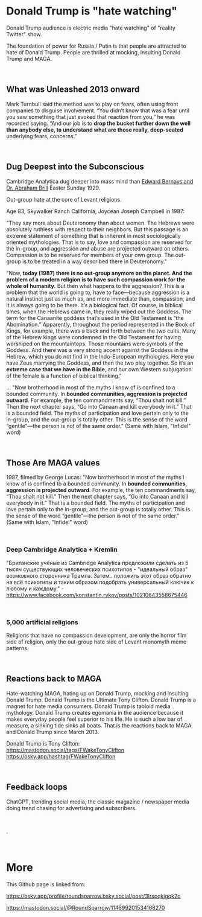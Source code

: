 # Donald Trump is "hate watching"

Donald Trump audience is electric media "hate watching" of "reality Twitter" show.

The foundation of power for Russia / Putin is that people are attracted to hate of Donald Trump. People are thrilled at mocking, insulting Donald Trump and MAGA.

&nbsp;

## What was Unleashed 2013 onward

Mark Turnbull said the method was to play on fears, often using front companies to disguise involvement. “You didn’t know that was a fear until you saw something that just evoked that reaction from you,” he was recorded saying. “And our job is to **drop the bucket further down the well than anybody else, to understand what are those really, deep-seated** underlying fears, concerns.”

&nbsp;

## Dug Deepest into the Subconscious 

Cambridge Analytica dug deeper into mass mind than [Edward Bernays and Dr. Abraham Brill](https://en.wikipedia.org/wiki/Torches_of_Freedom) Easter Sunday 1929.

Out-group hate at the core of Levant religions.

Age 83, Skywalker Ranch California, Joycean Joseph Campbell in 1987: 

"They say more about Deuteronomy than about women. The Hebrews were absolutely ruthless with respect to their neighbors. But this passage is an extreme statement of something that is inherent in most sociologically oriented mythologies. That is to say, love and compassion are reserved for the in-group, and aggression and abuse are projected outward on others. Compassion is to be reserved for members of your own group. The out-group is to be treated in a way described there in Deuteronomy."

"Now, **today (1987) there is no out-group anymore on the planet. And the problem of a modern religion is to have such compassion work for the whole of humanity.** But then what happens to the aggression? This is a problem that the world is going to, have to face—because aggression is a natural instinct just as much as, and more immediate than, compassion, and it is always going to be there. It’s a biological fact. Of course, in biblical times, when the Hebrews came in, they really wiped out the Goddess. The term for the Canaanite goddess that’s used in the Old Testament is “the Abomination.” Apparently, throughout the period represented in the Book of Kings, for example, there was a back and forth between the two cults. Many of the Hebrew kings were condemned in the Old Testament for having worshiped on the mountaintops. Those mountains were symbols of the Goddess. And there was a very strong accent against the Goddess in the Hebrew, which you do not find in the Indo-European mythologies. Here you have Zeus marrying the Goddess, and then the two play together. So it’s an **extreme case that we have in the Bible**, and our own Western subjugation of the female is a function of biblical thinking."

... "Now brotherhood in most of the myths I know of is confined to a bounded community. In **bounded communities, aggression is projected outward**. For example, the ten commandments say, “Thou shalt not kill.” Then the next chapter says, “Go into Canaan and kill everybody in it.” That is a bounded field. The myths of participation and love pertain only to the in-group, and the out-group is totally other. This is the sense of the word “gentile”—the person is not of the same order." (Same with Islam, "Infidel" word)

&nbsp;

## Those Are MAGA values

1987, filmed by George Lucas: "Now brotherhood in most of the myths I know of is confined to a bounded community. In **bounded communities, aggression is projected outward**. For example, the ten commandments say, “Thou shalt not kill.” Then the next chapter says, “Go into Canaan and kill everybody in it.” That is a bounded field. The myths of participation and love pertain only to the in-group, and the out-group is totally other. This is the sense of the word “gentile”—the person is not of the same order." (Same with Islam, "Infidel" word)

&nbsp;

### Deep Cambridge Analytica + Kremlin

"Британские учёные из Cambridge Analytica предложили сделать из 5 тысяч существующих человеческих психотипов - "идеальный образ" возможного сторонника Трампа. Затем.. положить этот образ обратно на всё психотипы и таким образом подобрать универсальный ключик к любому и каждому." - https://www.facebook.com/konstantin.rykov/posts/10210643558675446

&nbsp;


### 5,000 artificial religions

Religions that have no compassion development, are only the horror film side of religion, only the out-group hate side of Levant monomyth meme patterns.

&nbsp;

## Reactions back to MAGA

Hate-watching MAGA, hating up on Donald Trump, mocking and insulting Donald Trump. Donald Trump is the Ultimate Tony Clifton. Donald Trump is a magnet for hate media consumers. Donald Trump is tabloid media mythology. Donald Trump creates egomania in  the audience because it makes everyday people feel superior to his life. He is such a low bar of measure, a sinking tide sinks all boats. That is the reactions back to MAGA and Donald Trump since March 2013.

Donald Trump is Tony Clifton:   
https://mastodon.social/tags/FWakeTonyClifton  
https://bsky.app/hashtag/FWakeTonyClifton   

&nbsp;

## Feedback loops

ChatGPT, trending social media, the classic magazine / newspaper media doing trend chasing for advertising and subscribers.

&nbsp;

.

&nbsp;

# More

This Github page is linked from:

https://bsky.app/profile/roundsparrow.bsky.social/post/3lrspqkjgqk2o

https://mastodon.social/@RoundSparrow/114699201534168270


